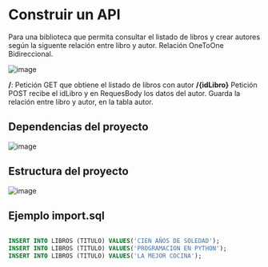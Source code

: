 # Construir un API

Para una biblioteca que permita consultar el listado de libros y crear autores según la siguente relación entre libro y autor. Relación OneToOne Bidireccional.

![image](https://github.com/crodrigr/webservice-uts-2023-02/assets/31961588/66330c49-06e4-4398-a685-4a366099cac5)

**/**: Petición GET que obtiene el listado de libros con autor
**/{idLibro}**  Petición POST recibe el idLibro y en RequesBody los datos del autor. Guarda la relación entre libro y autor, en la tabla autor. 

## Dependencias del proyecto

![image](https://github.com/crodrigr/webservice-uts-2023-02/assets/31961588/217a8a38-d85e-4823-befd-e6cbc9aa8216)


## Estructura del proyecto


![image](https://github.com/crodrigr/programacion-java-2023-02/assets/31961588/be9e08c5-a147-4122-98d5-555b0c98a8f8)


## Ejemplo import.sql

```sql

INSERT INTO LIBROS (TITULO) VALUES('CIEN AÑOS DE SOLEDAD');
INSERT INTO LIBROS (TITULO) VALUES('PROGRAMACION EN PYTHON');
INSERT INTO LIBROS (TITULO) VALUES('LA MEJOR COCINA');



```
